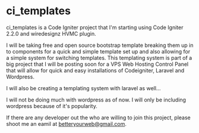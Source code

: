 ci_templates
============

ci_templates is a Code Igniter project that I'm starting using Code Igniter 2.2.0 and wiredesignz HVMC plugin. 

I will be taking free and open source bootstrap template breaking them up in to components for a quick and simple template set up and also allowing for a simple system for switching templates. This templating system is part of a big project that I will be posting soon for a VPS Web Hosting Control Panel that will allow for quick and easy installations of Codeigniter, Laravel and Wordpress. 

I will also be creating a templating system with laravel as well...

I will not be doing much with wordpress as of now. I will only be including wordpress because of it's popularity.

If there are any developer out the who are willing to join this project, please shoot me an eamil at betteryourweb@gmail.com.
